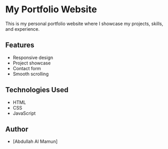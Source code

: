 # My Portfolio Website

This is my personal portfolio website where I showcase my projects, skills, and experience.

## Features
- Responsive design
- Project showcase
- Contact form
- Smooth scrolling

## Technologies Used
- HTML
- CSS
- JavaScript

## Author
- [Abdullah Al Mamun]
